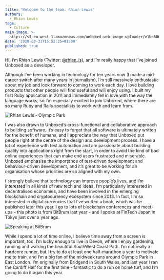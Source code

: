 ```yaml
---
title: 'Welcome to the team: Rhian Lewis'
authors:
  - Rhian Lewis
tags:
  - Culture
main_image: >-
  https://s3-eu-west-1.amazonaws.com/unboxed-web-image-uploader/e1be806acae20634a2d3ac164b61969a.png
date: '2020-03-31T15:52:25+01:00'
published: true
---
```

Hi, I’m Rhian Lewis (Twitter: [@rhian_is](https://twitter.com/rhian_is)), and I’m really happy that I’ve joined Unboxed as a developer.

Although I’ve been working in technology for ten years now (I made a mid-career switch after many years in journalism), I’m still massively enthusiastic about my job and look forward to coming to work each day. I love building products that other people will find useful and will enjoy using. I built my first Ruby application in 2011 and immediately fell in love with the way the language works, so I’m especially excited to join Unboxed, where there are so many Ruby and Rails specialists to work with and learn from. 

![Rhian Lewis - Olympic Park](https://s3-eu-west-1.amazonaws.com/unboxed-web-image-uploader/ae73173777b44e9d6df5e2c74cbed878.png)

I was also drawn to Unboxed’s cross-functional and collaborative approach to building software. It’s easy to forget that all software is ultimately written for the benefit of humans, and I appreciate the way that Unboxed put people right at the centre of the design and development process. I have a lot of experience with test automation and am passionate about building quality into applications right from the start, in order to avoid the kind of bad online experiences that can make end users frustrated and miserable. Unboxed emphasise the importance of test-driven development and behaviour-driven development, and it’s great to be working for an organisation whose priorities are so aligned with my own.

I strongly believe that technology can improve people’s lives, and I’m interested in all kinds of new tech and ideas. I’m particularly interested in decentralised economies, and have been involved in the emerging blockchain and cryptocurrency ecosystem since 2013. In fact, I’m so interested in digital currencies that I’ve written a book, which will be published later this year. I go to lots of blockchain conferences and meet-ups - this photo is from BitBrum last year - and I spoke at FinTech Japan in Tokyo just over a year ago.

![Speaking at BitBrum](https://s3-eu-west-1.amazonaws.com/unboxed-web-image-uploader/87911314402aecb7f8f885ed84aab201.png)

While I spend a lot of time online, I believe time away from a screen is important, too. I’m lucky enough to live in Devon, where I enjoy gardening, running and walking the beautiful SouthWest Coast Path. I’m not really a hardcore runner, but I try to do at least one half-marathon a year to motivate me to train, and I’m a big fan of the midweek runs around Olympic Park in East London. I’m originally from Bridgend in South Wales, and last year I ran the Cardiff Half for the first time - fantastic to do a run on home turf, and I’m going to do it again this year.
